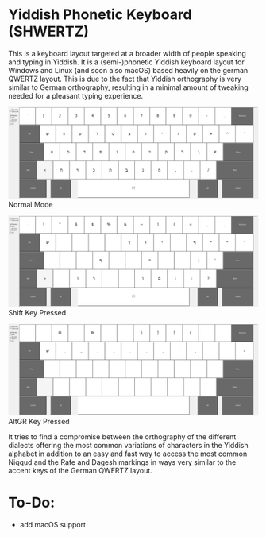 # Yiddish Phonetic Keyboard (SHWERTZ)

This is a keyboard layout targeted at a broader width of people speaking and typing in Yiddish. It is a (semi-)phonetic Yiddish keyboard layout for Windows and Linux (and soon also macOS) based heavily on the german QWERTZ layout. This is due to the fact that Yiddish orthography is very similar to German orthography, resulting in a minimal amount of tweaking needed for a pleasant typing experience. 

![Normal Mode](https://github.com/MasterY0gurt/yiddish-phonetic-keyboard/blob/main/images/yi_pho.jpg?raw=true)
Normal Mode

![Shift](https://github.com/MasterY0gurt/yiddish-phonetic-keyboard/blob/main/images/yi_phoShft.jpg?raw=true)
Shift Key Pressed

![AltGr](https://github.com/MasterY0gurt/yiddish-phonetic-keyboard/blob/main/images/yi_phoAltGr.jpg?raw=true)
AltGR Key Pressed


It tries to find a compromise between the orthography of the different dialects offering the most common variations of characters in the Yiddish alphabet in addition to an easy and fast way to access the most common Niqqud and the Rafe and Dagesh markings in ways very similar to the accent keys of the German QWERTZ layout.

# To-Do:
- add macOS support
